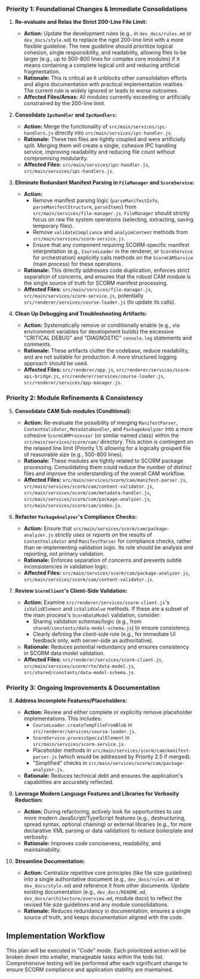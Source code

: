 ### Priority 1: Foundational Changes & Immediate Consolidations

1.  **Re-evaluate and Relax the Strict 200-Line File Limit:**
    *   **Action:** Update the development rules (e.g., in `dev_docs/rules.md` or `dev_docs/style.md`) to replace the rigid 200-line limit with a more flexible guideline. The new guideline should prioritize logical cohesion, single responsibility, and readability, allowing files to be larger (e.g., up to 500-800 lines for complex core modules) if it means containing a complete logical unit and reducing artificial fragmentation.
    *   **Rationale:** This is critical as it unblocks other consolidation efforts and aligns documentation with practical implementation realities. The current rule is widely ignored or leads to worse outcomes.
    *   **Affected Files/Areas:** All modules currently exceeding or artificially constrained by the 200-line limit.

2.  **Consolidate `IpcHandler` and `IpcHandlers`:**
    *   **Action:** Merge the functionality of `src/main/services/ipc-handlers.js` directly into `src/main/services/ipc-handler.js`.
    *   **Rationale:** These two files are tightly coupled and were artificially split. Merging them will create a single, cohesive IPC handling service, improving readability and reducing file count without compromising modularity.
    *   **Affected Files:** `src/main/services/ipc-handler.js`, `src/main/services/ipc-handlers.js`.

3.  **Eliminate Redundant Manifest Parsing in `FileManager` and `ScormService`:**
    *   **Action:**
        *   Remove manifest parsing logic (`parseManifestInfo`, `parseManifestStructure`, `parseItems`) from `src/main/services/file-manager.js`. `FileManager` should strictly focus on raw file system operations (selecting, extracting, saving temporary files).
        *   Remove `validateCompliance` and `analyzeContent` methods from `src/main/services/scorm-service.js`.
        *   Ensure that any component requiring SCORM-specific manifest interpretation (e.g., `CourseLoader` in the renderer, or `ScormService` for orchestration) explicitly calls methods on the `ScormCAMService` (main process) for these operations.
    *   **Rationale:** This directly addresses code duplication, enforces strict separation of concerns, and ensures that the robust CAM module is the single source of truth for SCORM manifest processing.
    *   **Affected Files:** `src/main/services/file-manager.js`, `src/main/services/scorm-service.js`, potentially `src/renderer/services/course-loader.js` (to update its calls).

4.  **Clean Up Debugging and Troubleshooting Artifacts:**
    *   **Action:** Systematically remove or conditionally enable (e.g., via environment variables for development builds) the excessive "CRITICAL DEBUG" and "DIAGNOSTIC" `console.log` statements and comments.
    *   **Rationale:** These artifacts clutter the codebase, reduce readability, and are not suitable for production. A more structured logging approach should be used.
    *   **Affected Files:** `src/renderer/app.js`, `src/renderer/services/scorm-api-bridge.js`, `src/renderer/services/course-loader.js`, `src/renderer/services/app-manager.js`.

### Priority 2: Module Refinements & Consistency

5.  **Consolidate CAM Sub-modules (Conditional):**
    *   **Action:** Re-evaluate the possibility of merging `ManifestParser`, `ContentValidator`, `MetadataHandler`, and `PackageAnalyzer` into a more cohesive `ScormCAMProcessor` (or similar named class) within the `src/main/services/scorm/cam/` directory. This action is contingent on the relaxed line limit (Priority 1.1) allowing for a logically grouped file of reasonable size (e.g., 500-800 lines).
    *   **Rationale:** These modules are tightly related to SCORM package processing. Consolidating them could reduce the number of distinct files and improve the understanding of the overall CAM workflow.
    *   **Affected Files:** `src/main/services/scorm/cam/manifest-parser.js`, `src/main/services/scorm/cam/content-validator.js`, `src/main/services/scorm/cam/metadata-handler.js`, `src/main/services/scorm/cam/package-analyzer.js`, `src/main/services/scorm/cam/index.js`.

6.  **Refactor `PackageAnalyzer`'s Compliance Checks:**
    *   **Action:** Ensure that `src/main/services/scorm/cam/package-analyzer.js` strictly *uses* or *reports on* the results of `ContentValidator` and `ManifestParser` for compliance checks, rather than re-implementing validation logic. Its role should be analysis and reporting, not primary validation.
    *   **Rationale:** Enforces separation of concerns and prevents subtle inconsistencies in validation logic.
    *   **Affected Files:** `src/main/services/scorm/cam/package-analyzer.js`, `src/main/services/scorm/cam/content-validator.js`.

7.  **Review `ScormClient`'s Client-Side Validation:**
    *   **Action:** Examine `src/renderer/services/scorm-client.js`'s `isValidElement` and `isValidValue` methods. If these are a subset of the main process's `ScormDataModel` validation, consider:
        *   Sharing validation schemas/logic (e.g., from `shared/constants/data-model-schema.js`) to ensure consistency.
        *   Clearly defining the client-side role (e.g., for immediate UI feedback only, with server-side as authoritative).
    *   **Rationale:** Reduces potential redundancy and ensures consistency in SCORM data model validation.
    *   **Affected Files:** `src/renderer/services/scorm-client.js`, `src/main/services/scorm/rte/data-model.js`, `src/shared/constants/data-model-schema.js`.

### Priority 3: Ongoing Improvements & Documentation

8.  **Address Incomplete Features/Placeholders:**
    *   **Action:** Review and either complete or explicitly remove placeholder implementations. This includes:
        *   `CourseLoader.createTempFileFromBlob` in `src/renderer/services/course-loader.js`.
        *   `ScormService.processSpecialElement` in `src/main/services/scorm-service.js`.
        *   Placeholder methods in `src/main/services/scorm/cam/manifest-parser.js` (which would be addressed by Priority 2.5 if merged).
        *   "Simplified" checks in `src/main/services/scorm/cam/package-analyzer.js`.
    *   **Rationale:** Reduces technical debt and ensures the application's capabilities are accurately reflected.

9.  **Leverage Modern Language Features and Libraries for Verbosity Reduction:**
    *   **Action:** During refactoring, actively look for opportunities to use more modern JavaScript/TypeScript features (e.g., destructuring, spread syntax, optional chaining) or external libraries (e.g., for more declarative XML parsing or data validation) to reduce boilerplate and verbosity.
    *   **Rationale:** Improves code conciseness, readability, and maintainability.

10. **Streamline Documentation:**
    *   **Action:** Centralize repetitive core principles (like file size guidelines) into a single authoritative document (e.g., `dev_docs/rules.md` or `dev_docs/style.md`) and reference it from other documents. Update existing documentation (e.g., `dev_docs/README.md`, `dev_docs/architecture/overview.md`, module docs) to reflect the revised file size guidelines and any module consolidations.
    *   **Rationale:** Reduces redundancy in documentation, ensures a single source of truth, and keeps documentation aligned with the code.

## Implementation Workflow

This plan will be executed in "Code" mode. Each prioritized action will be broken down into smaller, manageable tasks within the todo list. Comprehensive testing will be performed after each significant change to ensure SCORM compliance and application stability are maintained.